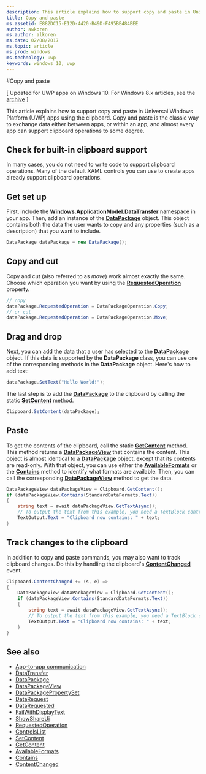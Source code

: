 ---description: This article explains how to support copy and paste in Universal Windows Platform (UWP) apps using the clipboard.title: Copy and pastems.assetid: E882DC15-E12D-4420-B49D-F495BB484BEEauthor: awkorenms.author: alkorenms.date: 02/08/2017ms.topic: articlems.prod: windowsms.technology: uwpkeywords: windows 10, uwp---#Copy and paste\[ Updated for UWP apps on Windows 10. For Windows 8.x articles, see the [archive](http://go.microsoft.com/fwlink/p/?linkid=619132) \]This article explains how to support copy and paste in Universal Windows Platform (UWP) apps using the clipboard. Copy and paste is the classic way to exchange data either between apps, or within an app, and almost every app can support clipboard operations to some degree.## Check for built-in clipboard supportIn many cases, you do not need to write code to support clipboard operations. Many of the default XAML controls you can use to create apps already support clipboard operations. ## Get set upFirst, include the [**Windows.ApplicationModel.DataTransfer**](https://msdn.microsoft.com/library/windows/apps/Windows.ApplicationModel.DataTransfer) namespace in your app. Then, add an instance of the [**DataPackage**](https://msdn.microsoft.com/library/windows/apps/Windows.ApplicationModel.DataTransfer.DataPackage) object. This object contains both the data the user wants to copy and any properties (such as a description) that you want to include.<!-- For some reason, the snippets in this file are all inline in the WDCML topic. Suggest moving to VS project with rest of snippets. -->```csDataPackage dataPackage = new DataPackage();```<!-- AuthenticateAsync-->## Copy and cutCopy and cut (also referred to as *move*) work almost exactly the same. Choose which operation you want by using the [**RequestedOperation**](https://msdn.microsoft.com/library/windows/apps/Windows.ApplicationModel.DataTransfer.DataPackage.RequestedOperation) property.```cs// copy dataPackage.RequestedOperation = DataPackageOperation.Copy;// or cutdataPackage.RequestedOperation = DataPackageOperation.Move;```## Drag and dropNext, you can add the data that a user has selected to the [**DataPackage**](https://msdn.microsoft.com/library/windows/apps/Windows.ApplicationModel.DataTransfer.DataPackage) object. If this data is supported by the **DataPackage** class, you can use one of the corresponding methods in the **DataPackage** object. Here's how to add text:```csdataPackage.SetText("Hello World!");```The last step is to add the [**DataPackage**](https://msdn.microsoft.com/library/windows/apps/Windows.ApplicationModel.DataTransfer.DataPackage) to the clipboard by calling the static [**SetContent**](https://msdn.microsoft.com/library/windows/apps/Windows.ApplicationModel.DataTransfer.Clipboard.SetContent(Windows.ApplicationModel.DataTransfer.DataPackage)) method.```csClipboard.SetContent(dataPackage);```## PasteTo get the contents of the clipboard, call the static [**GetContent**](https://msdn.microsoft.com/library/windows/apps/Windows.ApplicationModel.DataTransfer.Clipboard.GetContent) method. This method returns a [**DataPackageView**](https://msdn.microsoft.com/library/windows/apps/Windows.ApplicationModel.DataTransfer.DataPackageView) that contains the content. This object is almost identical to a [**DataPackage**](https://msdn.microsoft.com/library/windows/apps/Windows.ApplicationModel.DataTransfer.DataPackage) object, except that its contents are read-only. With that object, you can use either the [**AvailableFormats**](https://msdn.microsoft.com/library/windows/apps/Windows.ApplicationModel.DataTransfer.DataPackageView.AvailableFormats) or the [**Contains**](https://msdn.microsoft.com/library/windows/apps/Windows.ApplicationModel.DataTransfer.DataPackageView.Contains(System.String)) method to identify what formats are available. Then, you can call the corresponding [**DataPackageView**](https://msdn.microsoft.com/library/windows/apps/Windows.ApplicationModel.DataTransfer.DataPackageView) method to get the data.```csDataPackageView dataPackageView = Clipboard.GetContent();if (dataPackageView.Contains(StandardDataFormats.Text)){    string text = await dataPackageView.GetTextAsync();    // To output the text from this example, you need a TextBlock control    TextOutput.Text = "Clipboard now contains: " + text;}```## Track changes to the clipboardIn addition to copy and paste commands, you may also want to track clipboard changes. Do this by handling the clipboard's [**ContentChanged**](https://msdn.microsoft.com/library/windows/apps/Windows.ApplicationModel.DataTransfer.Clipboard.ContentChanged) event.```csClipboard.ContentChanged += (s, e) => {    DataPackageView dataPackageView = Clipboard.GetContent();    if (dataPackageView.Contains(StandardDataFormats.Text))    {        string text = await dataPackageView.GetTextAsync();        // To output the text from this example, you need a TextBlock control        TextOutput.Text = "Clipboard now contains: " + text;    }}```## See also* [App-to-app communication](index.md)* [DataTransfer](https://msdn.microsoft.com/library/windows/apps/windows.applicationmodel.datatransfer.aspx)* [DataPackage](https://msdn.microsoft.com/library/windows/apps/windows.applicationmodel.datatransfer.datapackage.aspx)* [DataPackageView](https://msdn.microsoft.com/library/windows/apps/windows.applicationmodel.datatransfer.datapackageview.aspx)* [DataPackagePropertySet]( https://msdn.microsoft.com/library/windows/apps/windows.applicationmodel.datatransfer.datapackagepropertyset.aspx)* [DataRequest](https://msdn.microsoft.com/library/windows/apps/windows.applicationmodel.datatransfer.datarequest.aspx) * [DataRequested]( https://msdn.microsoft.com/library/windows/apps/windows.applicationmodel.datatransfer.datatransfermanager.datarequested.aspx)* [FailWithDisplayText](https://msdn.microsoft.com/library/windows/apps/windows.applicationmodel.datatransfer.datarequest.failwithdisplaytext.aspx)* [ShowShareUi](https://msdn.microsoft.com/library/windows/apps/windows.applicationmodel.datatransfer.datatransfermanager.showshareui.aspx)* [RequestedOperation](https://msdn.microsoft.com/library/windows/apps/windows.applicationmodel.datatransfer.datapackage.requestedoperation.aspx) * [ControlsList](https://msdn.microsoft.com/library/windows/apps/xaml/mt185406.aspx)* [SetContent](https://msdn.microsoft.com/library/windows/apps/xaml/windows.applicationmodel.datatransfer.clipboard.setcontent.aspx)* [GetContent](https://msdn.microsoft.com/library/windows/apps/xaml/windows.applicationmodel.datatransfer.clipboard.getcontent.aspx)* [AvailableFormats](https://msdn.microsoft.com/library/windows/apps/windows.applicationmodel.datatransfer.datapackageview.availableformats.aspx)* [Contains](https://msdn.microsoft.com/library/windows/apps/windows.applicationmodel.datatransfer.datapackageview.contains.aspx)* [ContentChanged](https://msdn.microsoft.com/library/windows/apps/xaml/windows.applicationmodel.datatransfer.clipboard.contentchanged.aspx)